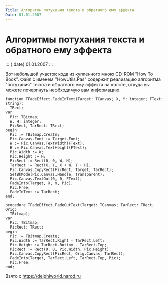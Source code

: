 ```yaml
---
Title: Алгоритмы потухания текста и обратного ему эффекта
Date: 01.01.2007
---
```



Алгоритмы потухания текста и обратного ему эффекта
==================================================

::: {.date}
01.01.2007
:::

Вот небольшой участок кода из купленного мною CD-ROM "How To Book".
Файл с именем "HowUtils.Pas" содержит реализацию алгоритма
"потухания" текста и обратного ему эффекта на холсте, откуда вы можете
почерпнуть необходимую вам информацию.

    function TFadeEffect.FadeInText(Target: TCanvas; X, Y: integer; FText: string):
      TRect;
    var
      Pic: TBitmap;
      W, H: integer;
      PicRect, TarRect: TRect;
    begin
      Pic := TBitmap.Create;
      Pic.Canvas.Font := Target.Font;
      W := Pic.Canvas.TextWidth(FText);
      H := Pic.Canvas.TextHeight(FText);
      Pic.Width := W;
      Pic.Height := H;
      PicRect := Rect(0, 0, W, H);
      TarRect := Rect(X, Y, X + W, Y + H);
      Pic.Canvas.CopyRect(PicRect, Target, TarRect);
      SetBkMode(Pic.Canvas.Handle, Transparent);
      Pic.Canvas.TextOut(0, 0, FText);
      FadeInto(Target, X, Y, Pic);
      Pic.Free;
      FadeInText := TarRect;
    end;
     
    procedure TFadeEffect.FadeOutText(Target: TCanvas; TarRect: TRect; Orig:
      TBitmap);
    var
      Pic: TBitmap;
      PicRect: TRect;
    begin
      Pic := TBitmap.Create;
      Pic.Width := TarRect.Right - TarRect.Left;
      Pic.Height := TarRect.Bottom - TarRect.Top;
      PicRect := Rect(0, 0, Pic.Width, Pic.Height);
      Pic.Canvas.CopyRect(PicRect, Orig.Canvas, TarRect);
      FadeInto(Target, TarRect.Left, TarRect.Top, Pic);
      Pic.Free;
    end;

Взято с <https://delphiworld.narod.ru>
